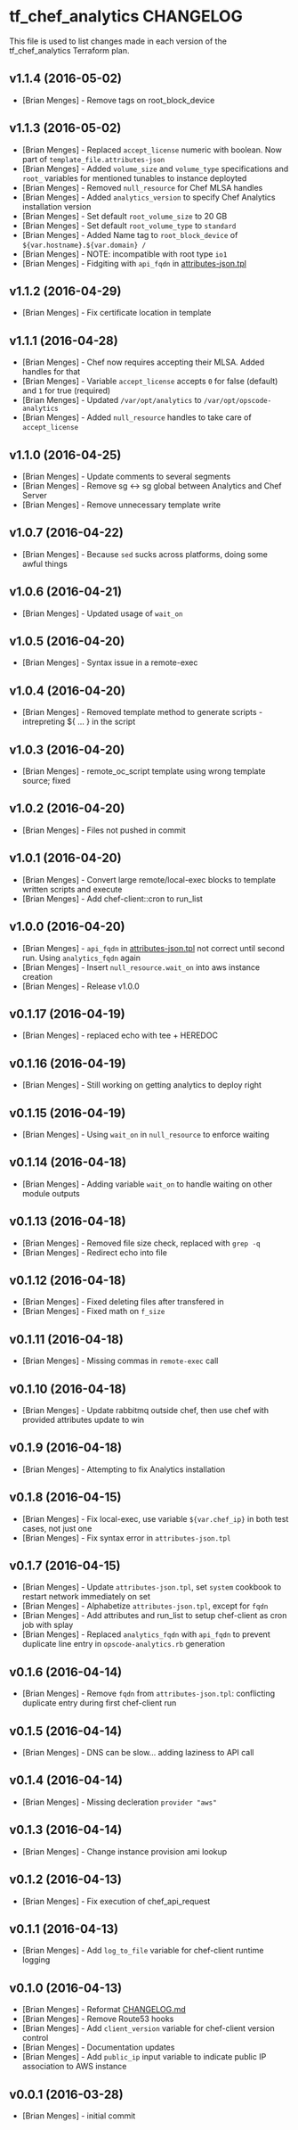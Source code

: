 tf_chef_analytics CHANGELOG
========================

This file is used to list changes made in each version of the tf_chef_analytics Terraform plan.

v1.1.4 (2016-05-02)
-------------------
- [Brian Menges] - Remove tags on root_block_device

v1.1.3 (2016-05-02)
-------------------
- [Brian Menges] - Replaced `accept_license` numeric with boolean. Now part of `template_file.attributes-json`
- [Brian Menges] - Added `volume_size` and `volume_type` specifications and `root_` variables for mentioned tunables to instance deployted
- [Brian Menges] - Removed `null_resource` for Chef MLSA handles
- [Brian Menges] - Added `analytics_version` to specify Chef Analytics installation version
- [Brian Menges] - Set default `root_volume_size` to 20 GB
- [Brian Menges] - Set default `root_volume_type` to `standard`
- [Brian Menges] - Added Name tag to `root_block_device` of `${var.hostname}.${var.domain} /`
- [Brian Menges] - NOTE: incompatible with root type `io1`
- [Brian Menges] - Fidgiting with `api_fqdn` in [attributes-json.tpl](files/attributes-json.tpl)

v1.1.2 (2016-04-29)
-------------------
- [Brian Menges] - Fix certificate location in template

v1.1.1 (2016-04-28)
-------------------
- [Brian Menges] - Chef now requires accepting their MLSA. Added handles for that
- [Brian Menges] - Variable `accept_license` accepts `0` for false (default) and `1` for true (required)
- [Brian Menges] - Updated `/var/opt/analytics` to `/var/opt/opscode-analytics`
- [Brian Menges] - Added `null_resource` handles to take care of `accept_license`

v1.1.0 (2016-04-25)
-------------------
- [Brian Menges] - Update comments to several segments
- [Brian Menges] - Remove sg <-> sg global between Analytics and Chef Server
- [Brian Menges] - Remove unnecessary template write

v1.0.7 (2016-04-22)
-------------------
- [Brian Menges] - Because `sed` sucks across platforms, doing some awful things

v1.0.6 (2016-04-21)
-------------------
- [Brian Menges] - Updated usage of `wait_on`

v1.0.5 (2016-04-20)
-------------------
- [Brian Menges] - Syntax issue in a remote-exec

v1.0.4 (2016-04-20)
-------------------
- [Brian Menges] - Removed template method to generate scripts - intrepreting ${ ... } in the script

v1.0.3 (2016-04-20)
-------------------
- [Brian Menges] - remote_oc_script template using wrong template source; fixed

v1.0.2 (2016-04-20)
-------------------
- [Brian Menges] - Files not pushed in commit

v1.0.1 (2016-04-20)
-------------------
- [Brian Menges] - Convert large remote/local-exec blocks to template written scripts and execute
- [Brian Menges] - Add chef-client::cron to run_list

v1.0.0 (2016-04-20)
-------------------
- [Brian Menges] - `api_fqdn` in [attributes-json.tpl](files/attributes-json.tpl) not correct until second run. Using `analytics_fqdn` again
- [Brian Menges] - Insert `null_resource.wait_on` into aws instance creation
- [Brian Menges] - Release v1.0.0

v0.1.17 (2016-04-19)
-------------------
- [Brian Menges] - replaced echo with tee + HEREDOC

v0.1.16 (2016-04-19)
-------------------
- [Brian Menges] - Still working on getting analytics to deploy right

v0.1.15 (2016-04-19)
-------------------
- [Brian Menges] - Using `wait_on` in `null_resource` to enforce waiting

v0.1.14 (2016-04-18)
-------------------
- [Brian Menges] - Adding variable `wait_on` to handle waiting on other module outputs

v0.1.13 (2016-04-18)
-------------------
- [Brian Menges] - Removed file size check, replaced with `grep -q`
- [Brian Menges] - Redirect echo into file

v0.1.12 (2016-04-18)
-------------------
- [Brian Menges] - Fixed deleting files after transfered in
- [Brian Menges] - Fixed math on `f_size`

v0.1.11 (2016-04-18)
-------------------
- [Brian Menges] - Missing commas in `remote-exec` call

v0.1.10 (2016-04-18)
-------------------
- [Brian Menges] - Update rabbitmq outside chef, then use chef with provided attributes update to win

v0.1.9 (2016-04-18)
-------------------
- [Brian Menges] - Attempting to fix Analytics installation

v0.1.8 (2016-04-15)
-------------------
- [Brian Menges] - Fix local-exec, use variable `${var.chef_ip}` in both test cases, not just one
- [Brian Menges] - Fix syntax error in `attributes-json.tpl`

v0.1.7 (2016-04-15)
-------------------
- [Brian Menges] - Update `attributes-json.tpl`, set `system` cookbook to restart network immediately on set
- [Brian Menges] - Alphabetize `attributes-json.tpl`, except for `fqdn`
- [Brian Menges] - Add attributes and run_list to setup chef-client as cron job with splay
- [Brian Menges] - Replaced `analytics_fqdn` with `api_fqdn` to prevent duplicate line entry in `opscode-analytics.rb` generation

v0.1.6 (2016-04-14)
-------------------
- [Brian Menges] - Remove `fqdn` from `attributes-json.tpl`: conflicting duplicate entry during first chef-client run

v0.1.5 (2016-04-14)
-------------------
- [Brian Menges] - DNS can be slow... adding laziness to API call

v0.1.4 (2016-04-14)
-------------------
- [Brian Menges] - Missing decleration `provider "aws"`

v0.1.3 (2016-04-14)
-------------------
- [Brian Menges] - Change instance provision ami lookup

v0.1.2 (2016-04-13)
-------------------
- [Brian Menges] - Fix execution of chef_api_request

v0.1.1 (2016-04-13)
-------------------
- [Brian Menges] - Add `log_to_file` variable for chef-client runtime logging

v0.1.0 (2016-04-13)
-------------------
- [Brian Menges] - Reformat [CHANGELOG.md](CHANGELOG.md)
- [Brian Menges] - Remove Route53 hooks
- [Brian Menges] - Add `client_version` variable for chef-client version control
- [Brian Menges] - Documentation updates
- [Brian Menges] - Add `public_ip` input variable to indicate public IP association to AWS instance

v0.0.1 (2016-03-28)
-------------------
- [Brian Menges] - initial commit

